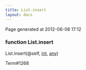 ```yaml
---
title: List.insert
layout: docs
---
```


<div class="bottom_right_note">Page generated at 2012-06-08 17:12</div>
<h3><span class="minor">function</span> List.insert</h3>

List.insert(@self, <a href="/docs/int.html">int</a>, <a href="/docs/any.html">any</a>)
<p></p>

<p><span class="extra_minor">Term#1268</span></p>
